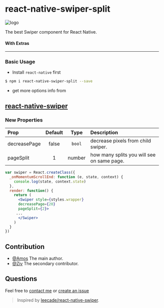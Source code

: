 # react-native-swiper-split

![logo](http://www.moonsite.co.il/images/logo3.png)

The best Swiper component for React Native.
#### With Extras
-----

### Basic Usage

- Install `react-native` first

```bash
$ npm i react-native-swiper-split --save
```

- get more options info from
## [react-native-swiper](https://github.com/leecade/react-native-swiper)


### New Properties

| Prop  | Default  | Type | Description |
| :------------ |:---------------:| :---------------:| :-----|
| decreasePage | false | `bool` | decrease pixels from child swiper. |
| pageSplit | 1 | number | how many splits you will see on same page. |


```jsx
var swiper = React.createClass({
  _onMomentumScrollEnd: function (e, state, context) {
    console.log(state, context.state)
  },
  render: function() {
    return (
      <Swiper style={styles.wrapper}
      decreasePage={20}
      pageSplit={2}>
     ...
      </Swiper>
    )
  }
})
```

## Contribution

- [@Amos](mailto:ami@moonsite.co.il) The main author.
- [@Ziv](mailto:ziv@moonsite.co.il) The secondary contributor.

## Questions

Feel free to [contact me](mailto:ami@moonsite.co.il) or [create an issue](https://github.com/amos80m/react-native-swiper-split/)

> Inspired by [leecade/react-native-swiper](https://github.com/leecade/react-native-swiper).
